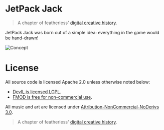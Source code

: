 # JetPack Jack

> A chapter of featherless' [digital creative history](https://github.com/featherless/digital-creative-history).

JetPack Jack was born out of a simple idea: everything in the game would be hand-drawn!

![Concept](https://raw.githubusercontent.com/featherless/2003-JetPack-Jack/master/videos/preview.gif)

# License

All source code is licensed Apache 2.0 unless otherwise noted below:

- [DevIL is licensed LGPL](http://openil.sourceforge.net/license.php).
- [FMOD is free for non-commercial use](https://www.fmod.org/files/public/LICENSE.TXT).

All music and art are licensed under [Attribution-NonCommercial-NoDerivs 3.0](https://creativecommons.org/licenses/by-nc-nd/3.0/us/).

> A chapter of featherless' [digital creative history](https://github.com/featherless/digital-creative-history).
